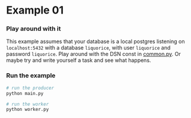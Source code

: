 # Example 01

### Play around with it

This example assumes that your database is a local postgres listening on `localhost:5432` with a database `liquorice`, with user `liquorice` and password `liquorice`. Play around with the DSN const in [common.py](common.py). Or maybe try and write yourself a task and see what happens.

### Run the example

```bash
# run the producer
python main.py

# run the worker
python worker.py
```

